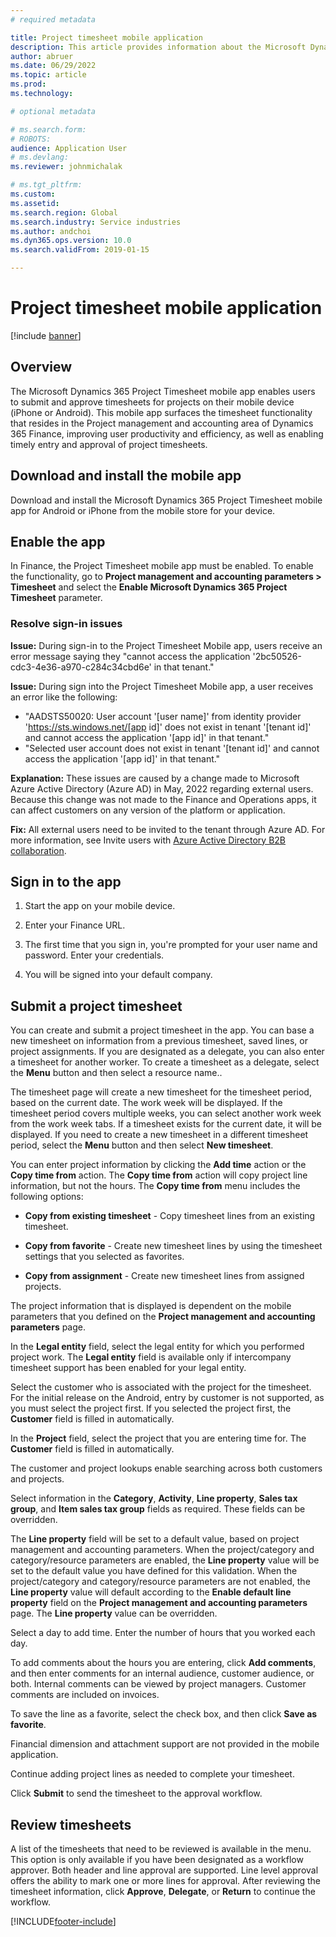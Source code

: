 ```yaml
---
# required metadata

title: Project timesheet mobile application 
description: This article provides information about the Microsoft Dynamics 365 Project Timesheet mobile application. The Project Timesheet mobile app enables users to submit and approve timesheets for projects on their mobile device.
author: abruer
ms.date: 06/29/2022
ms.topic: article
ms.prod: 
ms.technology: 

# optional metadata

# ms.search.form: 
# ROBOTS: 
audience: Application User
# ms.devlang: 
ms.reviewer: johnmichalak

# ms.tgt_pltfrm: 
ms.custom: 
ms.assetid: 
ms.search.region: Global
ms.search.industry: Service industries
ms.author: andchoi
ms.dyn365.ops.version: 10.0
ms.search.validFrom: 2019-01-15

---
```


# Project timesheet mobile application

[!include [banner](../includes/banner.md)]

## Overview

The Microsoft Dynamics 365 Project Timesheet mobile app enables users to submit
and approve timesheets for projects on their mobile device (iPhone or Android). This mobile app surfaces the timesheet functionality that
resides in the Project management and accounting area of Dynamics 365
Finance, improving user productivity and efficiency, as well
as enabling timely entry and approval of project timesheets.

## Download and install the mobile app

Download and install the Microsoft Dynamics 365 Project Timesheet mobile app for
Android or iPhone from the mobile store for your device.

## Enable the app 

In Finance, the Project Timesheet
mobile app must be enabled. To enable the functionality, go to **Project
management and accounting parameters \> Timesheet** and select the **Enable Microsoft
Dynamics 365 Project Timesheet** parameter.

### Resolve sign-in issues
**Issue:** During sign-in to the Project Timesheet Mobile app, users receive an error message saying they "cannot access the application '2bc50526-cdc3-4e36-a970-c284c34cbd6e' in that tenant."

**Issue:** During sign into the Project Timesheet Mobile app, a user receives an error like the following:
- "AADSTS50020: User account '[user name]' from identity provider 'https://sts.windows.net/[app id]' does not exist in tenant '[tenant id]' and cannot access the application '[app id]' in that tenant."
- "Selected user account does not exist in tenant '[tenant id]' and cannot access the application '[app id]' in that tenant."

**Explanation:** These issues are caused by a change made to Microsoft Azure Active Directory (Azure AD) in May, 2022 regarding external users. Because this change was not made to the Finance and Operations apps, it can affect customers on any version of the platform or application.

**Fix:** All external users need to be invited to the tenant through Azure AD. For more information, see Invite users with [Azure Active Directory B2B collaboration](../power-platform/admin/invite-users-azure-active-directory-b2b-collaboration.md).

## Sign in to the app

1.  Start the app on your mobile device.

2.  Enter your Finance URL.

3.  The first time that you sign in, you're prompted for your user name and
    password. Enter your credentials.

4.  You will be signed into your default company.

## Submit a project timesheet

You can create and submit a project timesheet in the app. You can base a new timesheet on
information from a previous timesheet, saved lines, or project assignments. If
you are designated as a delegate, you can also enter a timesheet for another
worker. To create a timesheet as a delegate, select the **Menu** button and then select a resource name..

The timesheet page will create a new timesheet for the timesheet period, based
on the current date. The work week will be displayed. If the timesheet period
covers multiple weeks, you can select another work week from the work week tabs.
If a timesheet exists for the current date, it will be displayed. If you need to
create a new timesheet in a different timesheet period, select the **Menu** button and then select
**New timesheet**.

You can enter project information by clicking the **Add time** action
or the **Copy time from** action. The **Copy time from** action will copy project
line information, but not the hours. The **Copy time from** menu includes the
following options:

- **Copy from existing timesheet** - Copy timesheet lines from an existing timesheet.

- **Copy from favorite** - Create new timesheet lines by using the timesheet settings that you selected as favorites.

- **Copy from assignment** - Create new timesheet lines from assigned projects.

The project information that is displayed is dependent on the mobile parameters
that you defined on the **Project management and accounting parameters** page.

In the **Legal entity** field, select the legal entity for which you performed
project work. The **Legal entity** field is available only if intercompany timesheet
support has been enabled for your legal entity.

Select the customer who is associated with the project for the timesheet. For the initial release on the Android, entry by customer is not supported, as you must select the project first. If you selected the project first, the **Customer** field is filled in automatically.

In the **Project** field, select the project that you are entering time for. The **Customer** field is filled in automatically.

The customer and project lookups enable searching across both customers and projects.

Select information in the **Category**, **Activity**, **Line property**, **Sales tax group**, and **Item sales tax group** fields as required. These fields can be overridden.

The **Line property** field will be set to a default value, based on project
management and accounting parameters. When the project/category and
category/resource parameters are enabled, the **Line property** value will be set to
the default value you have defined for this validation. When the
project/category and category/resource parameters are not enabled, the **Line
property** value will default according to the **Enable default line property**
field on the **Project management and accounting parameters** page. The **Line
property** value can be overridden.

Select a day to add time. Enter the number of hours that you worked each day.

To add comments about the hours you are entering, click **Add comments**, and
then enter comments for an internal audience, customer audience, or both.
Internal comments can be viewed by project managers. Customer comments are
included on invoices.

To save the line as a favorite, select the check box, and then click **Save as
favorite**.

Financial dimension and attachment support are not provided in the mobile
application.

Continue adding project lines as needed to complete your timesheet.

Click **Submit** to send the timesheet to the approval workflow.

## Review timesheets

A list of the timesheets that need to be reviewed is available in the menu. This option is only available if you have been designated as a workflow approver. Both header and line approval are supported. Line level
approval offers the ability to mark one or more lines for approval. After
reviewing the timesheet information, click **Approve**, **Delegate**, or
**Return** to continue the workflow.


[!INCLUDE[footer-include](../includes/footer-banner.md)]
